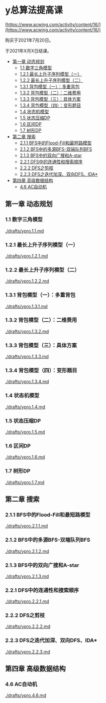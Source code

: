 # y总算法提高课
[https://www.acwing.com/activity/content/16/](https://www.acwing.com/activity/content/16/)

购买于2021年7月20日。

于2021年X月X日结课。

<!-- @import "[TOC]" {cmd="toc" depthFrom=2 depthTo=6 orderedList=false} -->

<!-- code_chunk_output -->

- [第一章 动态规划](#第一章-动态规划)
  - [1.1 数字三角模型](#11-数字三角模型)
  - [1.2.1 最长上升子序列模型（一）](#121-最长上升子序列模型一)
  - [1.2.2 最长上升子序列模型（二）](#122-最长上升子序列模型二)
  - [1.3.1 背包模型（一）：多重背包](#131-背包模型一多重背包)
  - [1.3.2 背包模型（二）：二维费用](#132-背包模型二二维费用)
  - [1.3.3 背包模型（三）：具体方案](#133-背包模型三具体方案)
  - [1.3.4 背包模型（四）：变形题目](#134-背包模型四变形题目)
  - [1.4 状态机模型](#14-状态机模型)
  - [1.5 状态压缩DP](#15-状态压缩dp)
  - [1.6 区间DP](#16-区间dp)
  - [1.7 树形DP](#17-树形dp)
- [第二章 搜索](#第二章-搜索)
  - [2.1.1 BFS中的Flood-Fill和最短路模型](#211-bfs中的flood-fill和最短路模型)
  - [2.1.2 BFS中的多源BFS-双端队列BFS](#212-bfs中的多源bfs-双端队列bfs)
  - [2.1.3 BFS中的双向广搜和A-star](#213-bfs中的双向广搜和a-star)
  - [2.2.1 DFS中的连通性和搜索顺序](#221-dfs中的连通性和搜索顺序)
  - [2.2.2 DFS之剪枝](#222-dfs之剪枝)
  - [2.2.3 DFS之迭代加深、双向DFS、IDA*](#223-dfs之迭代加深-双向dfs-ida)
- [第四章 高级数据结构](#第四章-高级数据结构)
  - [4.6 AC自动机](#46-ac自动机)

<!-- /code_chunk_output -->

## 第一章 动态规划

### 1.1 数字三角模型
[./drafts/ypro.1.1.md](./drafts/ypro.1.1.md)

### 1.2.1 最长上升子序列模型（一）
[./drafts/ypro.1.2.1.md](./drafts/ypro.1.2.1.md)

### 1.2.2 最长上升子序列模型（二）
[./drafts/ypro.1.2.2.md](./drafts/ypro.1.2.2.md)

### 1.3.1 背包模型（一）：多重背包
[./drafts/ypro.1.3.1.md](./drafts/ypro.1.3.1.md)

### 1.3.2 背包模型（二）：二维费用
[./drafts/ypro.1.3.2.md](./drafts/ypro.1.3.2.md)

### 1.3.3 背包模型（三）：具体方案
[./drafts/ypro.1.3.3.md](./drafts/ypro.1.3.3.md)

### 1.3.4 背包模型（四）：变形题目
[./drafts/ypro.1.3.4.md](./drafts/ypro.1.3.4.md)

### 1.4 状态机模型
[./drafts/ypro.1.4.md](./drafts/ypro.1.4.md)

### 1.5 状态压缩DP
[./drafts/ypro.1.5.md](./drafts/ypro.1.5.md)

### 1.6 区间DP
[./drafts/ypro.1.6.md](./drafts/ypro.1.6.md)

### 1.7 树形DP
[./drafts/ypro.1.7.md](./drafts/ypro.1.7.md)

## 第二章 搜索

### 2.1.1 BFS中的Flood-Fill和最短路模型
[./drafts/ypro.2.1.1.md](./drafts/ypro.2.1.1.md)

### 2.1.2 BFS中的多源BFS-双端队列BFS
[./drafts/ypro.2.1.2.md](./drafts/ypro.2.1.2.md)

### 2.1.3 BFS中的双向广搜和A-star
[./drafts/ypro.2.1.3.md](./drafts/ypro.2.1.3.md)

### 2.2.1 DFS中的连通性和搜索顺序
[./drafts/ypro.2.2.1.md](./drafts/ypro.2.2.1.md)

### 2.2.2 DFS之剪枝
[./drafts/ypro.2.2.2.md](./drafts/ypro.2.2.2.md)

### 2.2.3 DFS之迭代加深、双向DFS、IDA*
[./drafts/ypro.2.2.3.md](./drafts/ypro.2.2.3.md)

## 第四章 高级数据结构

### 4.6 AC自动机
[./drafts/ypro.4.6.md](./drafts/ypro.4.6.md)
